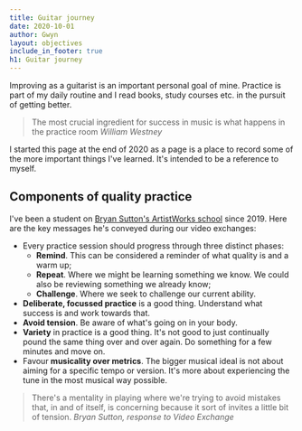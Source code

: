 ```yaml
---
title: Guitar journey
date: 2020-10-01
author: Gwyn
layout: objectives
include_in_footer: true
h1: Guitar journey
---
```


Improving as a guitarist is an important personal goal of mine. Practice is part of my daily routine and I read books, study courses etc. in the pursuit of getting better. 

<blockquote>
The most crucial ingredient for success in music is what happens in the practice room
<cite>William Westney</cite>
</blockquote>

I started this page at the end of 2020 as a page is a place to record some of the more important things I've learned. It's intended to be a reference to myself.    

## Components of quality practice

I've been a student on [Bryan Sutton's ArtistWorks school](https://artistworks.com/guitar-lessons-bryan-sutton) since 2019. Here are the key messages he's conveyed during our video exchanges: 

* Every practice session should progress through three distinct phases:
    * **Remind**. This can be considered a reminder of what quality is and a warm up;
    * **Repeat**. Where we might be learning something we know. We could also be reviewing something we already know;
    * **Challenge**. Where we seek to challenge our current ability. 
* **Deliberate, focussed practice** is a good thing. Understand what success is and work towards that.
* **Avoid tension**. Be aware of what's going on in your body.
* **Variety** in practice is a good thing. It's not good to just continually pound the same thing over and over again. Do something for a few minutes and move on.
* Favour **musicality over metrics**. The bigger musical ideal is not about aiming for a specific tempo or version. It's more about experiencing the tune in the most musical way possible.

<blockquote>
There's a mentality in playing where we're trying to avoid mistakes that, in and of itself, is concerning because it sort of invites a little bit of tension.
<cite>Bryan Sutton, response to Video Exchange</cite>
</blockquote>
